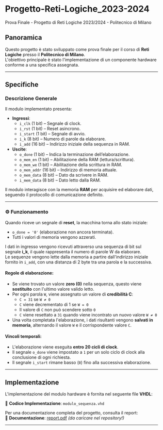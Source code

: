 # Progetto-Reti-Logiche_2023-2024
Prova Finale - Progetto di Reti Logiche 2023/2024 - Politecnico di Milano

## Panoramica

Questo progetto è stato sviluppato come prova finale per il corso di **Reti Logiche** presso il **Politecnico di Milano**.  
L'obiettivo principale è stato l'implementazione di un componente hardware conforme a una specifica assegnata.

---

## Specifiche

### Descrizione Generale

Il modulo implementato presenta:
- **Ingressi**:
  - `i_clk` (1 bit) – Segnale di clock.
  - `i_rst` (1 bit) – Reset asincrono.
  - `i_start` (1 bit) – Segnale di avvio.
  - `i_k` (8 bit) – Numero di parole da elaborare.
  - `i_add` (16 bit) – Indirizzo iniziale della sequenza in RAM.
- **Uscite**:
  - `o_done` (1 bit) – Indica la terminazione dell’elaborazione.
  - `o_mem_en` (1 bit) – Abilitazione della RAM (lettura/scrittura).
  - `o_mem_we` (1 bit) – Abilitazione della scrittura in RAM.
  - `o_mem_addr` (16 bit) – Indirizzo di memoria attuale.
  - `o_mem_data` (8 bit) – Dato da scrivere in RAM.
  - `i_mem_data` (8 bit) – Dato letto dalla RAM.

Il modulo interagisce con la memoria **RAM** per acquisire ed elaborare dati, seguendo il protocollo di comunicazione definito.

---

### ⚙️ Funzionamento

Quando riceve un segnale di **reset**, la macchina torna allo stato iniziale:
- `o_done = '0'` (elaborazione non ancora terminata).
- Tutti i valori di memoria vengono azzerati.

I dati in ingresso vengono ricevuti attraverso una sequenza di bit sul segnale **i_k**, il quale rappresenta il numero di parole W da elaborare.  
Le sequenze vengono lette dalla memoria a partire dall'indirizzo iniziale fornito in `i_add`, con una distanza di 2 byte tra una parola e la successiva.

#### Regole di elaborazione:
- Se viene trovato un valore **zero (0)** nella sequenza, questo viene **sostituito** con l'ultimo valore valido letto.
- Per ogni parola `W`, viene assegnato un valore di **credibilità C**:
  - `C = 31` se `W ≠ 0`
  - `C` viene decrementato di 1 se `W = 0`
  - Il valore di `C` non può scendere sotto `0`
  - `C` viene resettato a `31` quando viene incontrato un nuovo valore `W ≠ 0`
- Una volta completata l'elaborazione, i dati risultanti vengono **salvati in memoria**, alternando il valore `W` e il corrispondente valore `C`.

#### Vincoli temporali:
- L'elaborazione viene eseguita **entro 20 cicli di clock**.
- Il segnale `o_done` viene impostato a `1` per un solo ciclo di clock alla conclusione di ogni richiesta.
- Il segnale `i_start` rimane basso (`0`) fino alla successiva elaborazione.

---

## Implementazione

L'implementazione del modulo hardware è fornita nel seguente file **VHDL**:

📂 **Codice Implementazione**: `modulo_sequenza.vhd`

Per una documentazione completa del progetto, consulta il report:  
📄 **Documentazione**: [report.pdf](./report.pdf) *(da caricare nel repository!)*

---
